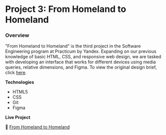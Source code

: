 # Project 3: From Homeland to Homeland
### Overview  

"From Homeland to Homeland" is the third project in the Software Engineering program at Practicum by Yandex. Expanding on our previous knowledge of basic HTML, CSS, and responsive web design, we are tasked with developing an interface that works for different devices using media queries, relative dimensions, and Figma. To view the original design brief, click [here](https://www.figma.com/file/1zCYcflj6BJx5VqOvXU9nb/Sprint-3%3A-From-Homeland-to-Homeland-%7C-desktop-%2B-mobile?node-id=0%3A1).
  
**Technologies**
* HTML5
* CSS
* Git
* Figma

**Live Project**

🔴 [From Homeland to Homeland](https://sjmanzoor.github.io/web_project_3/)